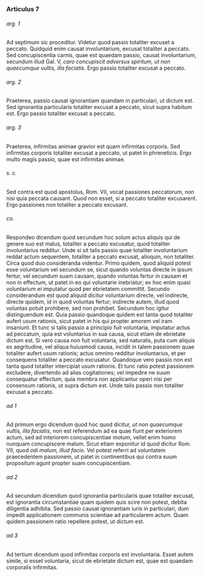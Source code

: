 ### Articulus 7

###### arg. 1
Ad septimum sic proceditur. Videtur quod passio totaliter excuset a peccato. Quidquid enim causat involuntarium, excusat totaliter a peccato. Sed concupiscentia carnis, quae est quaedam passio, causat involuntarium, secundum illud Gal. V, *caro concupiscit adversus spiritum, ut non quaecumque vultis, illa faciatis*. Ergo passio totaliter excusat a peccato.

###### arg. 2
Praeterea, passio causat ignorantiam quandam in particulari, ut dictum est. Sed ignorantia particularis totaliter excusat a peccato, sicut supra habitum est. Ergo passio totaliter excusat a peccato.

###### arg. 3
Praeterea, infirmitas animae gravior est quam infirmitas corporis. Sed infirmitas corporis totaliter excusat a peccato, ut patet in phreneticis. Ergo multo magis passio, quae est infirmitas animae.

###### s. c.
Sed contra est quod apostolus, Rom. VII, vocat passiones peccatorum, non nisi quia peccata causant. Quod non esset, si a peccato totaliter excusarent. Ergo passiones non totaliter a peccato excusant.

###### co.
Respondeo dicendum quod secundum hoc solum actus aliquis qui de genere suo est malus, totaliter a peccato excusatur, quod totaliter involuntarius redditur. Unde si sit talis passio quae totaliter involuntarium reddat actum sequentem, totaliter a peccato excusat, alioquin, non totaliter. Circa quod duo consideranda videntur. Primo quidem, quod aliquid potest esse voluntarium vel secundum se, sicut quando voluntas directe in ipsum fertur, vel secundum suam causam, quando voluntas fertur in causam et non in effectum, ut patet in eo qui voluntarie inebriatur; ex hoc enim quasi voluntarium ei imputatur quod per ebrietatem committit. Secundo considerandum est quod aliquid dicitur voluntarium directe, vel indirecte, directe quidem, id in quod voluntas fertur; indirecte autem, illud quod voluntas potuit prohibere, sed non prohibet. Secundum hoc igitur distinguendum est. Quia passio quandoque quidem est tanta quod totaliter aufert usum rationis, sicut patet in his qui propter amorem vel iram insaniunt. Et tunc si talis passio a principio fuit voluntaria, imputatur actus ad peccatum, quia est voluntarius in sua causa, sicut etiam de ebrietate dictum est. Si vero causa non fuit voluntaria, sed naturalis, puta cum aliquis ex aegritudine, vel aliqua huiusmodi causa, incidit in talem passionem quae totaliter aufert usum rationis; actus omnino redditur involuntarius, et per consequens totaliter a peccato excusatur. Quandoque vero passio non est tanta quod totaliter intercipiat usum rationis. Et tunc ratio potest passionem excludere, divertendo ad alias cogitationes; vel impedire ne suum consequatur effectum, quia membra non applicantur operi nisi per consensum rationis, ut supra dictum est. Unde talis passio non totaliter excusat a peccato.

###### ad 1
Ad primum ergo dicendum quod hoc quod dicitur, *ut non quaecumque vultis, illa faciatis*, non est referendum ad ea quae fiunt per exteriorem actum, sed ad interiorem concupiscentiae motum, vellet enim homo nunquam concupiscere malum. Sicut etiam exponitur id quod dicitur Rom. VII, quod *odi malum, illud facio*. Vel potest referri ad voluntatem praecedentem passionem, ut patet in continentibus qui contra suum propositum agunt propter suam concupiscentiam.

###### ad 2
Ad secundum dicendum quod ignorantia particularis quae totaliter excusat, est ignorantia circumstantiae quam quidem quis scire non potest, debita diligentia adhibita. Sed passio causat ignorantiam iuris in particulari, dum impedit applicationem communis scientiae ad particularem actum. Quam quidem passionem ratio repellere potest, ut dictum est.

###### ad 3
Ad tertium dicendum quod infirmitas corporis est involuntaria. Esset autem simile, si esset voluntaria, sicut de ebrietate dictum est, quae est quaedam corporalis infirmitas.

